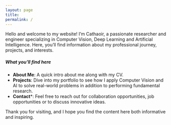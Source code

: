 ```yaml
---
layout: page
title:
permalink: /
---
```


Hello and welcome to my website! I’m Cathaoir, a passionate researcher and engineer specializing in Computer Vision, Deep Learning and Artificial Intelligence. Here, you’ll find information about my professional journey, projects, and interests.


##### What you'll find here
- **About Me**: A quick intro about me along with my CV. 
- **Projects**: Dive into my portfolio to see how I apply Computer Vision and AI to solve real-world problems in addition to performing fundamental research.
- **Contact***: Feel free to reach out for collaboration opportunities, job opportunities or to discuss innovative ideas.

Thank you for visiting, and I hope you find the content here both informative and inspiring.
